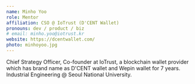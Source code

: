 ```yaml
---
name: Minho Yoo
role: Mentor
affiliation: CSO @ IoTrust (D'CENT Wallet)
pronouns: dev / product / biz
# email: minho.yoo@iotrust.kr
website: https://dcentwallet.com/
photo: minhoyoo.jpg
---
```


Chief Strategy Officer, Co-founder at IoTrust, a blockchain wallet provider which has brand name as D'CENT wallet and Wepin wallet for 7 years. Industrial Engineering @ Seoul National University.
